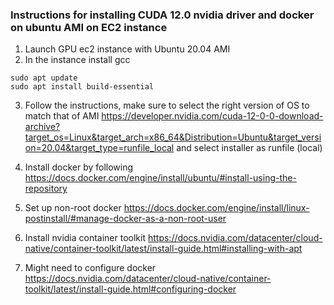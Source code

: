 ### Instructions for installing CUDA 12.0 nvidia driver and docker on ubuntu AMI on EC2 instance
1. Launch GPU ec2 instance with Ubuntu 20.04 AMI
2. In the instance install gcc
```
sudo apt update
sudo apt install build-essential
```
3. Follow the instructions, make sure to select the right version of OS to match that of AMI https://developer.nvidia.com/cuda-12-0-0-download-archive?target_os=Linux&target_arch=x86_64&Distribution=Ubuntu&target_version=20.04&target_type=runfile_local and select installer as runfile (local)

4. Install docker by following https://docs.docker.com/engine/install/ubuntu/#install-using-the-repository
5. Set up non-root docker https://docs.docker.com/engine/install/linux-postinstall/#manage-docker-as-a-non-root-user
6. Install nvidia container toolkit https://docs.nvidia.com/datacenter/cloud-native/container-toolkit/latest/install-guide.html#installing-with-apt
7. Might need to configure docker https://docs.nvidia.com/datacenter/cloud-native/container-toolkit/latest/install-guide.html#configuring-docker

 
